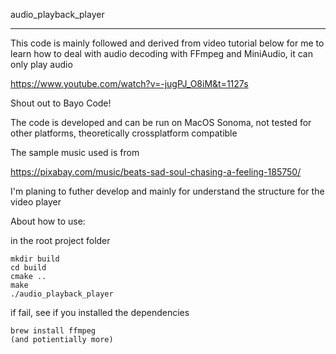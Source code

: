 audio_playback_player

-----

This code is mainly followed and derived from video tutorial below for me to learn how to deal with audio decoding with FFmpeg and MiniAudio, it can only play audio

https://www.youtube.com/watch?v=-jugPJ_O8iM&t=1127s

Shout out to Bayo Code!

The code is developed and can be run on MacOS Sonoma, not tested for other platforms, theoretically crossplatform compatible

The sample music used is from

https://pixabay.com/music/beats-sad-soul-chasing-a-feeling-185750/

I'm planing to futher develop and mainly for understand the structure for the video player

About how to use:

in the root project folder
```
mkdir build
cd build
cmake ..
make
./audio_playback_player
```

if fail, see if you installed the dependencies
```
brew install ffmpeg
(and potientially more)
```
